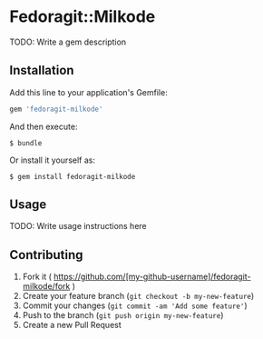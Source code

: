 # Fedoragit::Milkode

TODO: Write a gem description

## Installation

Add this line to your application's Gemfile:

```ruby
gem 'fedoragit-milkode'
```

And then execute:

    $ bundle

Or install it yourself as:

    $ gem install fedoragit-milkode

## Usage

TODO: Write usage instructions here

## Contributing

1. Fork it ( https://github.com/[my-github-username]/fedoragit-milkode/fork )
2. Create your feature branch (`git checkout -b my-new-feature`)
3. Commit your changes (`git commit -am 'Add some feature'`)
4. Push to the branch (`git push origin my-new-feature`)
5. Create a new Pull Request
